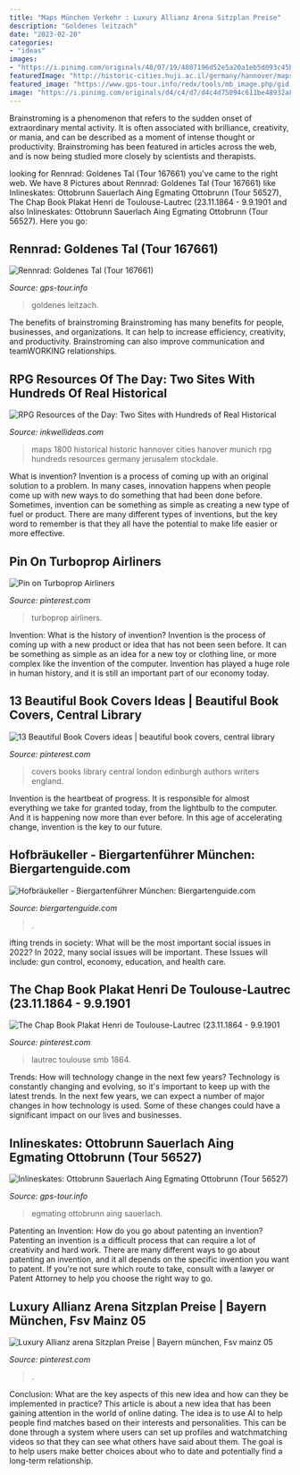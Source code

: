 ```yaml
---
title: "Maps München Verkehr : Luxury Allianz Arena Sitzplan Preise"
description: "Goldenes leitzach"
date: "2023-02-20"
categories:
- "ideas"
images:
- "https://i.pinimg.com/originals/48/07/19/4807196d52e5a20a1eb5d093c45b8cc7.jpg"
featuredImage: "http://historic-cities.huji.ac.il/germany/hannover/maps/stockdale_1800_hannover_b.jpg"
featured_image: "https://www.gps-tour.info/redx/tools/mb_image.php/gid.8/file.y63626311e1d5502f32d8eb2712bba3dc0445896ae2fc151443e6d21694f2642b13a458a6cad4a25d3bdae5699e657a9cdc6ce35853f6eef11e97e31ab9fe1b77a4de3e636263/20190421_141638.jpg"
image: "https://i.pinimg.com/originals/d4/c4/d7/d4c4d75094c611be48932a867f823d59.jpg"
---
```



Brainstroming is a phenomenon that refers to the sudden onset of extraordinary mental activity. It is often associated with brilliance, creativity, or mania, and can be described as a moment of intense thought or productivity. Brainstroming has been featured in articles across the web, and is now being studied more closely by scientists and therapists.

	

		
looking for Rennrad: Goldenes Tal (Tour 167661) you've came to the right web. We have 8 Pictures about Rennrad: Goldenes Tal (Tour 167661) like Inlineskates: Ottobrunn Sauerlach Aing Egmating Ottobrunn (Tour 56527), The Chap Book Plakat Henri de Toulouse-Lautrec (23.11.1864 - 9.9.1901 and also Inlineskates: Ottobrunn Sauerlach Aing Egmating Ottobrunn (Tour 56527). Here you go:
		
    
## Rennrad: Goldenes Tal (Tour 167661)

<img loading=lazy src="https://www.gps-tour.info/redx/tools/mb_image.php/gid.8/file.y63626311e1d5502f32d8eb2712bba3dc0445896ae2fc151443e6d21694f2642b13a458a6cad4a25d3bdae5699e657a9cdc6ce35853f6eef11e97e31ab9fe1b77a4de3e636263/20190421_141638.jpg" onerror="this.onerror=null;this.src='https://tse2.mm.bing.net/th?id=OIP.Qrj7L6EIY_MZhcuxK6fvSQHaEK&amp;pid=15.1';" alt="Rennrad: Goldenes Tal (Tour 167661)">

_Source: gps-tour.info_

>goldenes leitzach. 

	

The benefits of brainstroming
Brainstroming has many benefits for people, businesses, and organizations. It can help to increase efficiency, creativity, and productivity. Brainstroming can also improve communication and teamWORKING relationships.

    
## RPG Resources Of The Day: Two Sites With Hundreds Of Real Historical

<img loading=lazy src="http://historic-cities.huji.ac.il/germany/hannover/maps/stockdale_1800_hannover_b.jpg" onerror="this.onerror=null;this.src='https://tse2.mm.bing.net/th?id=OIP.cvXW-z6rPtjci45hjR4s4wHaFj&amp;pid=15.1';" alt="RPG Resources of the Day: Two Sites with Hundreds of Real Historical">

_Source: inkwellideas.com_

>maps 1800 historical historic hannover cities hanover munich rpg hundreds resources germany jerusalem stockdale. 

	

What is invention?
Invention is a process of coming up with an original solution to a problem. In many cases, innovation happens when people come up with new ways to do something that had been done before. Sometimes, invention can be something as simple as creating a new type of fuel or product. There are many different types of inventions, but the key word to remember is that they all have the potential to make life easier or more effective.

    
## Pin On Turboprop Airliners

<img loading=lazy src="https://i.pinimg.com/736x/f8/7f/3e/f87f3e2d4dcb99a3c95641af336ce2a9.jpg" onerror="this.onerror=null;this.src='https://tse1.mm.bing.net/th?id=OIP.km8tJAI3SqmfZxvM3l4X-wHaE8&amp;pid=15.1';" alt="Pin on Turboprop Airliners">

_Source: pinterest.com_

>turboprop airliners. 

	

Invention: What is the history of invention?
Invention is the process of coming up with a new product or idea that has not been seen before. It can be something as simple as an idea for a new toy or clothing line, or more complex like the invention of the computer. Invention has played a huge role in human history, and it is still an important part of our economy today.

    
## 13 Beautiful Book Covers Ideas | Beautiful Book Covers, Central Library

<img loading=lazy src="https://i.pinimg.com/236x/62/7e/f5/627ef5e99195ccee6b7df1af697ed1db--beautiful-book-covers-poet.jpg" onerror="this.onerror=null;this.src='https://tse4.mm.bing.net/th?id=OIP.JgfUHdJBOvWxkcp0tM_naAAAAA&amp;pid=15.1';" alt="13 Beautiful Book Covers ideas | beautiful book covers, central library">

_Source: pinterest.com_

>covers books library central london edinburgh authors writers england. 

	

Invention is the heartbeat of progress. It is responsible for almost everything we take for granted today, from the lightbulb to the computer. And it is happening now more than ever before. In this age of accelerating change, invention is the key to our future.

    
## Hofbräukeller - Biergartenführer München: Biergartenguide.com

<img loading=lazy src="https://www.biergartenguide.com/wp-content/uploads/2013/03/Feringasee-biergarten.jpg" onerror="this.onerror=null;this.src='https://tse2.mm.bing.net/th?id=OIP.HmlKC8GRu_bnT10xW_XxegHaFj&amp;pid=15.1';" alt="Hofbräukeller - Biergartenführer München: Biergartenguide.com">

_Source: biergartenguide.com_

>. 

	

ifting trends in society: What will be the most important social issues in 2022?
In 2022, many social issues will be important. These Issues will include: gun control, economy, education, and health care.

    
## The Chap Book Plakat Henri De Toulouse-Lautrec (23.11.1864 - 9.9.1901

<img loading=lazy src="https://i.pinimg.com/originals/48/07/19/4807196d52e5a20a1eb5d093c45b8cc7.jpg" onerror="this.onerror=null;this.src='https://tse2.mm.bing.net/th?id=OIP.yGoaHOW37RZGPqd-OxgOggAAAA&amp;pid=15.1';" alt="The Chap Book Plakat Henri de Toulouse-Lautrec (23.11.1864 - 9.9.1901">

_Source: pinterest.com_

>lautrec toulouse smb 1864. 

	

Trends: How will technology change in the next few years?
Technology is constantly changing and evolving, so it's important to keep up with the latest trends. In the next few years, we can expect a number of major changes in how technology is used. Some of these changes could have a significant impact on our lives and businesses.

    
## Inlineskates: Ottobrunn Sauerlach Aing Egmating Ottobrunn (Tour 56527)

<img loading=lazy src="https://www.gps-tour.info/redx/tools/mb_image.php/gid.8/file.y636263dc4be65eaec4ed3c222429f43ce66faf5106366f09cce114897f0438f07d2c9ed1e61d144a07aa40b436df774c90d5c6ea90374add5f93a824103ef4b1a4eb64636263/100509_Skaten_Aying_015.jpg" onerror="this.onerror=null;this.src='https://tse4.mm.bing.net/th?id=OIP.dMzbW4ONxtB4XGQ-DEsT2gHaE6&amp;pid=15.1';" alt="Inlineskates: Ottobrunn Sauerlach Aing Egmating Ottobrunn (Tour 56527)">

_Source: gps-tour.info_

>egmating ottobrunn aing sauerlach. 

	

Patenting an Invention: How do you go about patenting an invention?
Patenting an invention is a difficult process that can require a lot of creativity and hard work. There are many different ways to go about patenting an invention, and it all depends on the specific invention you want to patent. If you're not sure which route to take, consult with a lawyer or Patent Attorney to help you choose the right way to go.

    
## Luxury Allianz Arena Sitzplan Preise | Bayern München, Fsv Mainz 05

<img loading=lazy src="https://i.pinimg.com/originals/d4/c4/d7/d4c4d75094c611be48932a867f823d59.jpg" onerror="this.onerror=null;this.src='https://tse1.mm.bing.net/th?id=OIP.rWm6-bnfa-TDSbySyTLoCwHaEK&amp;pid=15.1';" alt="Luxury Allianz arena Sitzplan Preise | Bayern münchen, Fsv mainz 05">

_Source: pinterest.com_

>. 

	

Conclusion: What are the key aspects of this new idea and how can they be implemented in practice?
This article is about a new idea that has been gaining attention in the world of online dating. The idea is to use AI to help people find matches based on their interests and personalities. This can be done through a system where users can set up profiles and watchmatching videos so that they can see what others have said about them. The goal is to help users make better choices about who to date and potentially find a long-term relationship.

